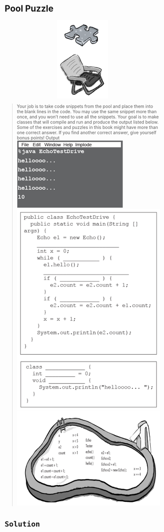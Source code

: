 # Pool Puzzle

<p align="center">
  <img src="../../../resources/img_pp_1.png" />
</p>

> Your job is to take code snippets from the pool and place them into the blank
lines in the code. You may use the same snippet more than once, and you
won’t need to use all the snippets. Your goal is to make classes that will
compile and run and produce the output listed below. Some of the exercises
and puzzles in this book might have more than one correct answer. If you find
another correct answer, give yourself bonus points!
> Output
> ![img.png](../../../resources/img_pp_2.png)
![img.png](../../../resources/img_pp_3.png)
![img.png](../../../resources/img_pp_4.png)

# `Solution`
```java

```